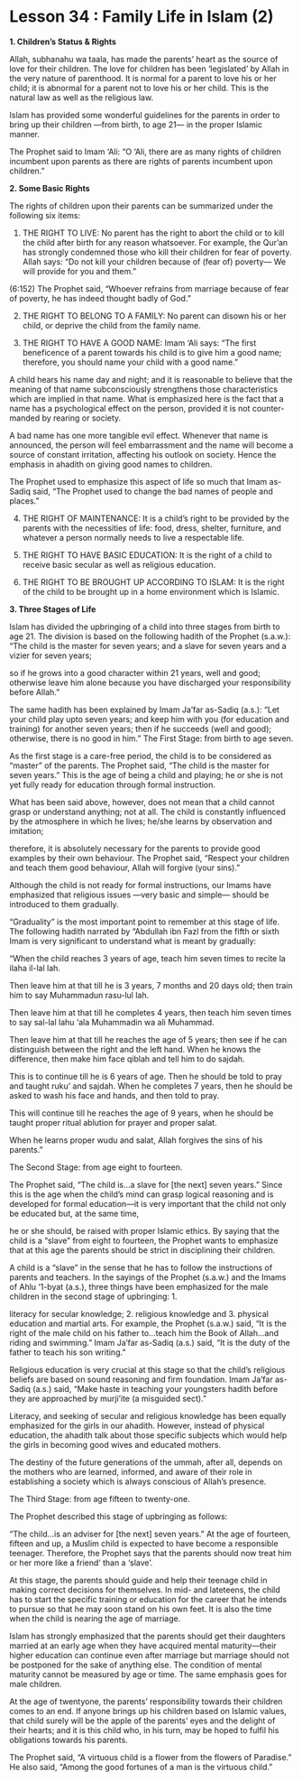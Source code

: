 Lesson 34 : Family Life in Islam (2)
====================================

**1. Children’s Status & Rights**

Allah, subhanahu wa taala, has made the parents’ heart as the source of
love for their children. The love for children has been ‘legislated’ by
Allah in the very nature of parenthood. It is normal for a parent to
love his or her child; it is abnormal for a parent not to love his or
her child. This is the natural law as well as the religious law.

Islam has provided some wonderful guidelines for the parents in order
to bring up their children —from birth, to age 21— in the proper Islamic
manner.

The Prophet said to Imam ‘Ali: “O ‘Ali, there are as many rights of
children incumbent upon parents as there are rights of parents incumbent
upon children.”

**2. Some Basic Rights**

The rights of children upon their parents can be summarized under the
following six items:

1. THE RIGHT TO LIVE: No parent has the right to abort the child or to
kill the child after birth for any reason whatsoever. For example, the
Qur’an has strongly condemned those who kill their children for fear of
poverty. Allah says: “Do not kill your children because of (fear of)
poverty— We will provide for you and them.”

(6:152) The Prophet said, “Whoever refrains from marriage because of
fear of poverty, he has indeed thought badly of God.”

2. THE RIGHT TO BELONG TO A FAMILY: No parent can disown his or her
child, or deprive the child from the family name.

3. THE RIGHT TO HAVE A GOOD NAME: Imam ‘Ali says: “The first
beneficence of a parent towards his child is to give him a good name;
therefore, you should name your child with a good name.”

A child hears his name day and night; and it is reasonable to believe
that the meaning of that name subconsciously strengthens those
characteristics which are implied in that name. What is emphasized here
is the fact that a name has a psychological effect on the person,
provided it is not counter-manded by rearing or society.

A bad name has one more tangible evil effect. Whenever that name is
announced, the person will feel embarrassment and the name will become a
source of constant irritation, affecting his outlook on society. Hence
the emphasis in ahadith on giving good names to children.

The Prophet used to emphasize this aspect of life so much that Imam
as-Sadiq said, “The Prophet used to change the bad names of people and
places.”

4. THE RIGHT OF MAINTENANCE: It is a child’s right to be provided by
the parents with the necessities of life: food, dress, shelter,
furniture, and whatever a person normally needs to live a respectable
life.

5. THE RIGHT TO HAVE BASIC EDUCATION: It is the right of a child to
receive basic secular as well as religious education.

6. THE RIGHT TO BE BROUGHT UP ACCORDING TO ISLAM: It is the right of
the child to be brought up in a home environment which is Islamic.

**3. Three Stages of Life**

Islam has divided the upbringing of a child into three stages from
birth to age 21. The division is based on the following hadith of the
Prophet (s.a.w.): “The child is the master for seven years; and a slave
for seven years and a vizier for seven years;

so if he grows into a good character within 21 years, well and good;
otherwise leave him alone because you have discharged your
responsibility before Allah.”

The same hadith has been explained by Imam Ja’far as-Sadiq (a.s.): “Let
your child play upto seven years; and keep him with you (for education
and training) for another seven years; then if he succeeds (well and
good); otherwise, there is no good in him.” The First Stage: from birth
to age seven.

As the first stage is a care-free period, the child is to be considered
as “master” of the parents. The Prophet said, “The child is the master
for seven years.” This is the age of being a child and playing; he or
she is not yet fully ready for education through formal instruction.

What has been said above, however, does not mean that a child cannot
grasp or understand anything; not at all. The child is constantly
influenced by the atmosphere in which he lives; he/she learns by
observation and imitation;

therefore, it is absolutely necessary for the parents to provide good
examples by their own behaviour. The Prophet said, “Respect your
children and teach them good behaviour, Allah will forgive (your
sins).”

Although the child is not ready for formal instructions, our Imams have
emphasized that religious issues —very basic and simple— should be
introduced to them gradually.

“Graduality” is the most important point to remember at this stage of
life. The following hadith narrated by “Abdullah ibn Fazl from the fifth
or sixth Imam is very significant to understand what is meant by
gradually:

“When the child reaches 3 years of age, teach him seven times to recite
la ilaha il-lal lah.

Then leave him at that till he is 3 years, 7 months and 20 days old;
then train him to say Muhammadun rasu-lul lah.

Then leave him at that till he completes 4 years, then teach him seven
times to say sal-lal lahu ‘ala Muhammadin wa ali Muhammad.

Then leave him at that till he reaches the age of 5 years; then see if
he can distinguish between the right and the left hand. When he knows
the difference, then make him face qiblah and tell him to do sajdah.

This is to continue till he is 6 years of age. Then he should be told
to pray and taught ruku’ and sajdah. When he completes 7 years, then he
should be asked to wash his face and hands, and then told to pray.

This will continue till he reaches the age of 9 years, when he should
be taught proper ritual ablution for prayer and proper salat.

When he learns proper wudu and salat, Allah forgives the sins of his
parents.”

The Second Stage: from age eight to fourteen.

The Prophet said, “The child is...a slave for [the next] seven years.”
Since this is the age when the child’s mind can grasp logical reasoning
and is developed for formal education—it is very important that the
child not only be educated but, at the same time,

he or she should, be raised with proper Islamic ethics. By saying that
the child is a “slave” from eight to fourteen, the Prophet wants to
emphasize that at this age the parents should be strict in disciplining
their children.

A child is a “slave” in the sense that he has to follow the
instructions of parents and teachers. In the sayings of the Prophet
(s.a.w.) and the Imams of Ahlu ‘1-byat (a.s.), three things have been
emphasized for the male children in the second stage of upbringing: 1.

literacy for secular knowledge; 2. religious knowledge and 3. physical
education and martial arts. For example, the Prophet (s.a.w.) said, “It
is the right of the male child on his father to...teach him the Book of
Allah...and riding and swimming.” Imam Ja’far as-Sadiq (a.s.) said, “It
is the duty of the father to teach his son writing.”

Religious education is very crucial at this stage so that the child’s
religious beliefs are based on sound reasoning and firm foundation. Imam
Ja’far as-Sadiq (a.s.) said, “Make haste in teaching your youngsters
hadith before they are approached by murji’ite (a misguided sect).”

Literacy, and seeking of secular and religious knowledge has been
equally emphasized for the girls in our ahadith. However, instead of
physical education, the ahadith talk about those specific subjects which
would help the girls in becoming good wives and educated mothers.

The destiny of the future generations of the ummah, after all, depends
on the mothers who are learned, informed, and aware of their role in
establishing a society which is always conscious of Allah’s presence.

The Third Stage: from age fifteen to twenty-one.

The Prophet described this stage of upbringing as follows:

“The child...is an adviser for [the next] seven years.” At the age of
fourteen, fifteen and up, a Muslim child is expected to have become a
responsible teenager. Therefore, the Prophet says that the parents
should now treat him or her more like a friend’ than a ‘slave’.

At this stage, the parents should guide and help their teenage child in
making correct decisions for themselves. In mid- and lateteens, the
child has to start the specific training or education for the career
that he intends to pursue so that he may soon stand on his own feet. It
is also the time when the child is nearing the age of marriage.

Islam has strongly emphasized that the parents should get their
daughters married at an early age when they have acquired mental
maturity—their higher education can continue even after marriage but
marriage should not be postponed for the sake of anything else. The
condition of mental maturity cannot be measured by age or time. The same
emphasis goes for male children.

At the age of twentyone, the parents’ responsibility towards their
children comes to an end. If anyone brings up his children based on
Islamic values, that child surely will be the apple of the parents’ eyes
and the delight of their hearts; and it is this child who, in his turn,
may be hoped to fulfil his obligations towards his parents.

The Prophet said, “A virtuous child is a flower from the flowers of
Paradise.” He also said, “Among the good fortunes of a man is the
virtuous child.”


